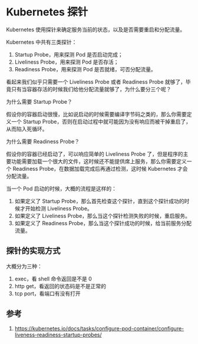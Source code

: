 # Kubernetes 探针

<!--
ID: 38a23839-a53c-4669-8664-2fb6f7d15074
Status: draft
Date: 2020-06-07T17:35:04
Modified: 2020-06-07T17:35:04
wp_id: 1033
-->

Kubernetes 使用探针来确定服务当前的状态，以及是否需要重启和分配流量。

Kubernetes 中共有三类探针：

1. Startup Probe，用来探测 Pod 是否启动完成；
2. Liveliness Probe，用来探测 Pod 是否存活；
3. Readiness Probe，用来探测 Pod 是否就绪，可否分配流量。

看起来我们似乎只需要一个 Liveliness Probe 或者 Readiness Probe 就够了，毕竟只有当容器存活的时候我们给他分配流量就够了，为什么要分三个呢？

为什么需要 Startup Probe？

假设你的容器启动很慢，比如说启动的时候需要编译字节码之类的，那么你需要定义一个 Startup Probe，否则在启动过程中就可能因为没有响应而被干掉重启了，从而陷入死循环。

为什么需要 Readiness Probe？

假设你的容器已经启动了，可以响应简单的 Liveliness Probe 了，但是程序的主要功能需要加载一个很大的文件，这时候还不能提供席上服务，那么你需要定义一个 Readiness Probe，在数据加载完成后再通过检测，这时候 Kubernetes 才会分配流量。

当一个 Pod 启动的时候，大概的流程是这样的：

1. 如果定义了 Startup Probe，那么首先检查这个探针，直到这个探针成功的时候才开始检测 Liveliness Probe。
2. 如果定义了 Liveliness Probe，那么当这个探针检测失败的时候，重启服务。
3. 如果定义了 Readiness Probe，那么当这个探针成功的时候，给当前服务分配流量。

## 探针的实现方式

大概分为三种：

1. exec，看 shell 命令返回是不是 0
2. http get，看返回的状态码是不是正常的
3. tcp port，看端口有没有打开

## 参考

1. https://kubernetes.io/docs/tasks/configure-pod-container/configure-liveness-readiness-startup-probes/